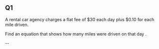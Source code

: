 

## Q1 

A rental car agency charges a flat fee of $30 each day plus $0.10 for each mile driven. 

Find an equation that shows how many miles were driven on that day . 

--




